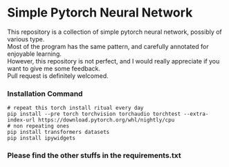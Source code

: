 # Simple Pytorch Neural Network
This repository is a collection of simple pytorch neural network, possibly of various type.<br>
Most of the program has the same pattern, and carefully annotated for enjoyable learning.<br>
However, this repository is not perfect, and I would really appreciate if you want to give me some feedback.<br>
Pull request is definitely welcomed.


### Installation Command
```
# repeat this torch install ritual every day
pip install --pre torch torchvision torchaudio torchtest --extra-index-url https://download.pytorch.org/whl/nightly/cpu
# non repeating ones
pip install transformers datasets
pip install ipywidgets
```

### Please find the other stuffs in the requirements.txt
